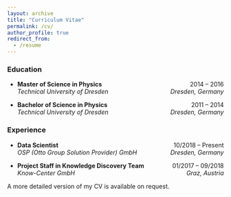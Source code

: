 ```yaml
---
layout: archive
title: "Curriculum Vitae"
permalink: /cv/
author_profile: true
redirect_from:
  - /resume
---
```


### Education
* **Master of Science in Physics** <span style="float:right;"> 2014 &ndash; 2016 </span><br/>
  _Technical University of Dresden_ <span style="float:right;"> _Dresden, Germany_ </span><br/>

* **Bachelor of Science in Physics** <span style="float:right;"> 2011 &ndash; 2014 </span><br/>
  _Technical University of Dresden_ <span style="float:right;"> _Dresden, Germany_ </span><br/>

### Experience

* **Data Scientist** <span style="float:right;"> 10/2018 &ndash; Present </span><br/>
  _OSP (Otto Group Solution Provider) GmbH_ <span style="float:right;"> _Dresden, Germany_ </span><br/>

* **Project Staff in Knowledge Discovery Team** <span style="float:right;"> 01/2017 &ndash; 09/2018 </span><br/>
  _Know-Center GmbH_ <span style="float:right;"> _Graz, Austria_ </span><br/>

A more detailed version of my CV is available on request.
